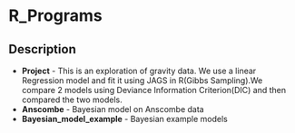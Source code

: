 # R_Programs

## Description
*  **Project** - This is an exploration of gravity data. We use a linear Regression model and fit it using JAGS in R(Gibbs Sampling).We compare 2 models using Deviance Information Criterion(DIC) and then compared the two models.
* **Anscombe** - Bayesian model on Anscombe data
* **Bayesian_model_example** - Bayesian example models 
